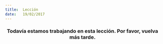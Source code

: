 ```yaml
---
title:  Lección
date:   19/02/2017
---
```


### <center>Todavía estamos trabajando en esta lección. Por favor, vuelva más tarde.</center>